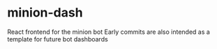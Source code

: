 # minion-dash
React frontend for the minion bot
Early commits are also intended as a template for future bot dashboards
